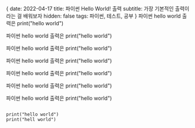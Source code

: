 {
date: 2022-04-17
title: 파이썬 Hello World! 출력
subtitle: 가장 기본적인 출력이라는 걸 배워보자
hidden: false
tags: 파이썬, 테스트, 공부
}
파이썬 hello world 출력은
print("hello world")

파이썬 hello world 출력은
print("hello world")

파이썬 hello world 출력은
print("hello world")

파이썬 hello world 출력은
print("hello world")

파이썬 hello world 출력은
print("hello world")

파이썬 hello world 출력은
print("hello world")

파이썬 hello world 출력은
print("hello world")


<code>
print("hello world")
print("hell world")
</code>

<script src="https://gist.github.com/umjiwan/ceb9247e2959abb9ba5c004736a654b3.js"></script>